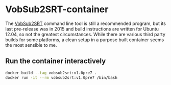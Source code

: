 # VobSub2SRT-container

The [VobSub2SRT](https://github.com/ruediger/VobSub2SRT) command line tool is still a recommended program, but its last pre-release was in 2015 and build instructions are written for Ubuntu 12.04, so not the greatest circumstances. While there are various third party builds for some platforms, a clean setup in a purpose built container seems the most sensible to me.

## Run the container interactively

```bash
docker build --tag vobsub2srt:v1.0pre7 .
docker run -it --rm vobsub2srt:v1.0pre7 /bin/bash
```
